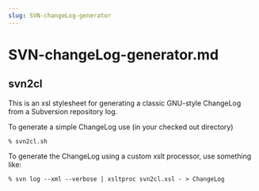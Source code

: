 ```yaml
---
slug: SVN-changeLog-generator
---
```


SVN-changeLog-generator.md
==========================

## svn2cl

This is an xsl stylesheet for generating a classic GNU-style ChangeLog from a Subversion repository log. 

To generate a simple ChangeLog use (in your checked out directory)

	% svn2cl.sh

To generate the ChangeLog using a custom xslt processor, use something like:

	% svn log --xml --verbose | xsltproc svn2cl.xsl - > ChangeLog
